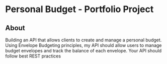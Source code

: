 # Personal Budget - Portfolio Project
## About
Building an API that allows clients to create and manage a personal budget. Using Envelope Budgeting principles, my API should allow users to manage budget envelopes and track the balance of each envelope. Your API should follow best REST practices